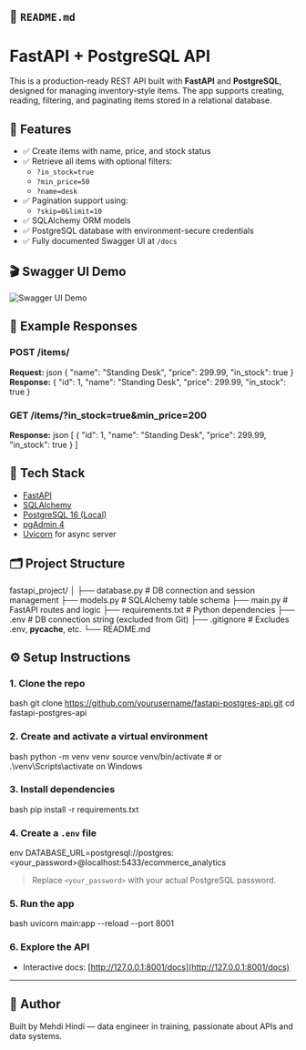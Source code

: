 ## 📄 `README.md`


# FastAPI + PostgreSQL API

This is a production-ready REST API built with **FastAPI** and **PostgreSQL**, designed for managing inventory-style items. The app supports creating, reading, filtering, and paginating items stored in a relational database.

## 🚀 Features

- ✅ Create items with name, price, and stock status
- ✅ Retrieve all items with optional filters:
  - `?in_stock=true`
  - `?min_price=50`
  - `?name=desk`
- ✅ Pagination support using:
  - `?skip=0&limit=10`
- ✅ SQLAlchemy ORM models
- ✅ PostgreSQL database with environment-secure credentials
- ✅ Fully documented Swagger UI at `/docs`

## 🎬 Swagger UI Demo

![Swagger UI Demo](https://github.com/user-attachments/assets/f17d52ed-9e8e-4547-870c-82604d29ca55)

## 📄 Example Responses

### POST /items/
**Request:**
json
{
  "name": "Standing Desk",
  "price": 299.99,
  "in_stock": true
}
**Response:**
{
  "id": 1,
  "name": "Standing Desk",
  "price": 299.99,
  "in_stock": true
}
### GET /items/?in_stock=true&min_price=200
**Response:**
json
[
  {
    "id": 1,
    "name": "Standing Desk",
    "price": 299.99,
    "in_stock": true
  }
]



## 🧱 Tech Stack

- [FastAPI](https://fastapi.tiangolo.com/)
- [SQLAlchemy](https://www.sqlalchemy.org/)
- [PostgreSQL 16 (Local)](https://www.postgresql.org/)
- [pgAdmin 4](https://www.pgadmin.org/)
- [Uvicorn](https://www.uvicorn.org/) for async server

## 🗂️ Project Structure



fastapi\_project/
│
├── database.py        # DB connection and session management
├── models.py          # SQLAlchemy table schema
├── main.py            # FastAPI routes and logic
├── requirements.txt   # Python dependencies
├── .env               # DB connection string (excluded from Git)
├── .gitignore         # Excludes .env, **pycache**, etc.
└── README.md


## ⚙️ Setup Instructions

### 1. Clone the repo

bash
git clone https://github.com/yourusername/fastapi-postgres-api.git
cd fastapi-postgres-api


### 2. Create and activate a virtual environment

bash
python -m venv venv
source venv/bin/activate  # or .\venv\Scripts\activate on Windows


### 3. Install dependencies

bash
pip install -r requirements.txt


### 4. Create a `.env` file

env
DATABASE_URL=postgresql://postgres:<your_password>@localhost:5433/ecommerce_analytics


> Replace `<your_password>` with your actual PostgreSQL password.

### 5. Run the app

bash
uvicorn main:app --reload --port 8001


### 6. Explore the API

* Interactive docs: [http://127.0.0.1:8001/docs](http://127.0.0.1:8001/docs)

---

## 🙌 Author

Built by Mehdi Hindi — data engineer in training, passionate about APIs and data systems.


